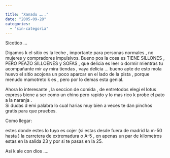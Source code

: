 ```yaml
---

title: "Xanadu ….."
date: "2005-09-28"
categories: 
  - "sin-categoria"
---
```


Sicotico ...

Digamos k el sitio es la leche , importante para personas normales , no mujeres y compradores impulsivos. Bueno pos la cosa es TIENE SILLONES , PERO PEAZO SILLOENES y SOFAS , que delicia es leer o dormir mientras tu acompañante mir ay mira tiendas , vaya delicia ... bueno apte de esto mola huevo el sitio acojona un poco aparcar en el lado de la pista , porque menudo mamotreto k es , pero por lo demas esta genial.

Ahora lo interesante , la seccion de comida , de entretodos elegi el lotus express biene a ser como un chino pero rapido y lo mas rico k probe el pato a la naranja .  
Si dudas d emi palabra lo cual harias muy bien a veces te dan pinchos gratis para que pruebes.

Como llegar:

estes donde estes lo tuyo es cojer (si estas desde fuera de madrid la m-50 hasta ) la carretera de extremadura o A-5 , en apenas un par de kilometros estas en la salida 23 y por si te pasas en la 25.

Asi k ale con dios ....
